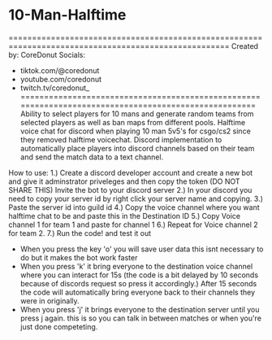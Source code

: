 # 10-Man-Halftime
=====================================================================================================
Created by: CoreDonut
Socials:
- tiktok.com/@coredonut
- youtube.com/coredonut
- twitch.tv/coredonut_
=====================================================================================================
Ability to select players for 10 mans and generate random teams from selected players as well as ban maps from different pools.
Halftime voice chat for discord when playing 10 man 5v5's for csgo/cs2 since they removed halftime voicechat.
Discord implementation to automatically place players into discord channels based on their team and send the match data to a text channel.

How to use:
1.) Create a discord developer account and create a new bot and give it adminstrator priveleges and then copy the token (DO NOT SHARE THIS)
Invite the bot to your discord server
2.) In your discord you need to copy your server id by right click your server name and copying. 
3.) Paste the server id into guild id
4.) Copy the voice channel where you want halftime chat to be and paste this in the Destination ID
5.) Copy Voice channel 1 for team 1 and paste for channel 1
6.) Repeat for Voice channel 2 for team 2.
7.) Run the code! and test it out

- When you press the key 'o' you will save user data this isnt necessary to do but it makes the bot work faster
- When you press 'k' it bring everyone to the destination voice channel where you can interact for 15s (the code is a bit delayed by 10 seconds because of 
discords request so press it accordingly.) After 15 seconds the code will automatically bring everyone back to their channels they were in originally.
- When you press 'j' it brings everyone to the destination server until you press j again. this is so you can talk in between matches or when you're just done competeting.
